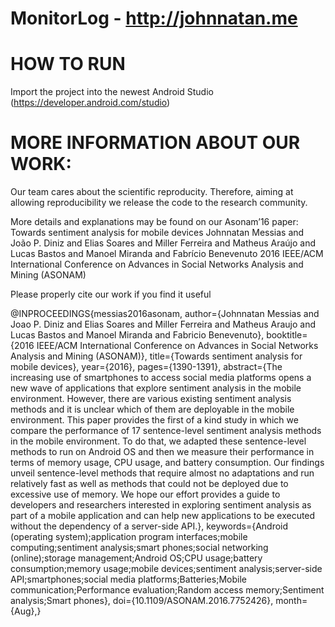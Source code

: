 # MonitorLog - http://johnnatan.me

HOW TO RUN
======================================================
Import the project into the newest Android Studio (https://developer.android.com/studio)


MORE INFORMATION ABOUT OUR WORK:
======================================================
Our team cares about the scientific reproducity.
Therefore, aiming at allowing reproducibility we release the code to the research community. 

More details and explanations may be found on our Asonam’16 paper:
Towards sentiment analysis for mobile devices
Johnnatan Messias and João P. Diniz and Elias Soares and Miller Ferreira and Matheus Araújo and Lucas Bastos and Manoel Miranda and Fabrício Benevenuto
2016 IEEE/ACM International Conference on Advances in Social Networks Analysis and Mining (ASONAM)

Please properly cite our work if you find it useful

@INPROCEEDINGS{messias2016asonam, 
author={Johnnatan Messias and Joao P. Diniz and Elias Soares and Miller Ferreira and Matheus Araujo and Lucas Bastos and Manoel Miranda and Fabricio Benevenuto},
booktitle={2016 IEEE/ACM International Conference on Advances in Social Networks Analysis and Mining (ASONAM)}, 
title={Towards sentiment analysis for mobile devices}, 
year={2016}, 
pages={1390-1391}, 
abstract={The increasing use of smartphones to access social media platforms opens a new wave of applications that explore sentiment analysis in the mobile environment. However, there are various existing sentiment analysis methods and it is unclear which of them are deployable in the mobile environment. This paper provides the first of a kind study in which we compare the performance of 17 sentence-level sentiment analysis methods in the mobile environment. To do that, we adapted these sentence-level methods to run on Android OS and then we measure their performance in terms of memory usage, CPU usage, and battery consumption. Our findings unveil sentence-level methods that require almost no adaptations and run relatively fast as well as methods that could not be deployed due to excessive use of memory. We hope our effort provides a guide to developers and researchers interested in exploring sentiment analysis as part of a mobile application and can help new applications to be executed without the dependency of a server-side API.}, 
keywords={Android (operating system);application program interfaces;mobile computing;sentiment analysis;smart phones;social networking (online);storage management;Android OS;CPU usage;battery consumption;memory usage;mobile devices;sentiment analysis;server-side API;smartphones;social media platforms;Batteries;Mobile communication;Performance evaluation;Random access memory;Sentiment analysis;Smart phones}, 
doi={10.1109/ASONAM.2016.7752426}, 
month={Aug},}
